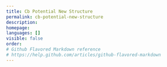```yaml
---
title: Cb Potential New Structure
permalink: cb-potential-new-structure
description: 
homepage: 
languages: []
visible: false
order: 
# Github Flavored Markdown reference
# https://help.github.com/articles/github-flavored-markdown
---
```



